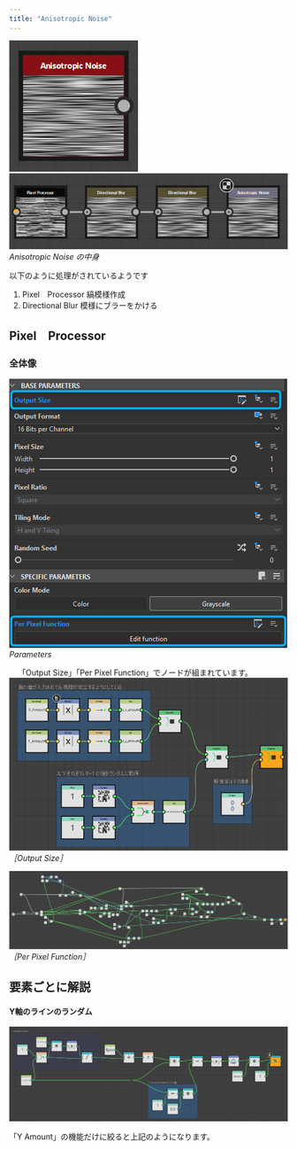 ```yaml
---
title: "Anisotropic Noise"
---
```

![](/images/591111c92d36ea/example1/2025-02-11_23h01_29.png)
![](/images/591111c92d36ea/example1/2025-02-15_08h00_02.png)
*Anisotropic Noise の中身*

以下のように処理がされているようです
1. Pixel　Processor
縞模様作成
1. Directional Blur
模様にブラーをかける

## Pixel　Processor　
### 全体像
![](/images/591111c92d36ea/example1/2025-02-16_10h45_16.png)
*Parameters*

&nbsp;
&nbsp;
「Output Size」「Per Pixel Function」でノードが組まれています。
![](/images/591111c92d36ea/example1/2025-02-16_10h49_28.png)
*［Output Size］*

![](/images/591111c92d36ea/example1/2025-02-15_08h18_20.png)
*［Per Pixel Function］*

## 要素ごとに解説


#### Y軸のラインのランダム
![](/images/591111c92d36ea/example1/2025-02-16_10h29_33.png)


「Y Amount」の機能だけに絞ると上記のようになります。




